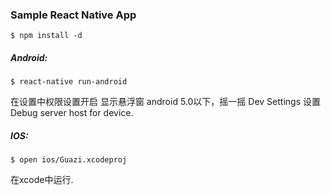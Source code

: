 ### Sample React Native App

 ```shell
 $ npm install -d

 ```
 
##### Android: 

 ```shell
 $ react-native run-android
 ```
 在设置中权限设置开启 显示悬浮窗
 android 5.0以下，摇一摇 Dev Settings 设置 Debug server host for device.

##### IOS:
 ```shell
 $ open ios/Guazi.xcodeproj
 ```
 在xcode中运行.

